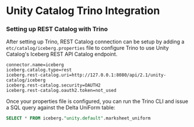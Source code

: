 # Unity Catalog Trino Integration

### Setting up REST Catalog with Trino

After setting up Trino, REST Catalog connection can be setup by adding a `etc/catalog/iceberg.properties` file to configure Trino to use Unity Catalog's Iceberg REST API Catalog endpoint.

```
connector.name=iceberg
iceberg.catalog.type=rest
iceberg.rest-catalog.uri=http://127.0.0.1:8080/api/2.1/unity-catalog/iceberg
iceberg.rest-catalog.security=OAUTH2
iceberg.rest-catalog.oauth2.token=not_used
```

Once your properties file is configured, you can run the Trino CLI and issue a SQL query against the Delta UniForm table:

```sql
SELECT * FROM iceberg."unity.default".marksheet_uniform
```
